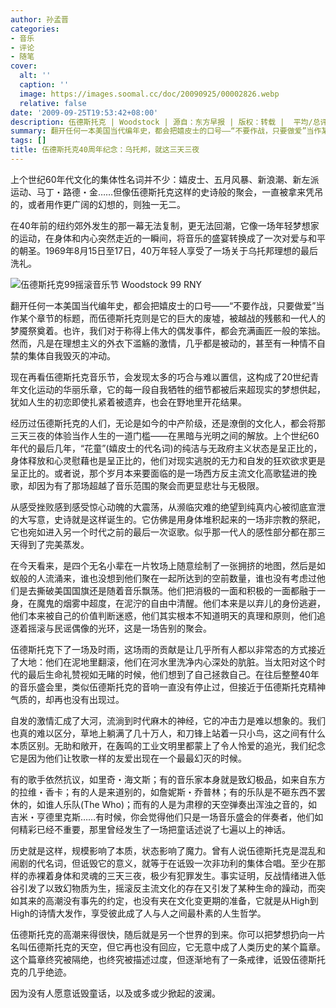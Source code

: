 ```yaml
---
author: 孙孟晋
categories:
- 音乐
- 评论
- 随笔
cover:
  alt: ''
  caption: ''
  image: https://images.soomal.cc/doc/20090925/00002826.webp
  relative: false
date: '2009-09-25T19:53:42+08:00'
description: 伍德斯托克 | Woodstock | 源自：东方早报 | 版权：转载 |  平均/总评分：09.00/9
summary: 翻开任何一本美国当代编年史，都会把嬉皮士的口号――“不要作战，只要做爱”当作某个章节的标题，而伍德斯托克则是它的巨大的废墟，被越战的残骸和一代人的梦魇祭奠着。也许，我们对于称得上伟大的偶发事件，都会充满画匠一般的笨拙。然而，凡是在理想主义的外衣下滥觞的激情，几乎都是被动的，甚至有一种情不自禁的集体自我毁灭的冲动。现在再看伍德斯托克音乐节，会发现太多的巧合与难以置信，这构成了20世纪青年文化运动的华丽乐章，它的每一段自我牺牲的细节都被后来超现实的梦想供起，犹如人生的初恋即使扎紧着被遗弃，也会在野地里开花结果。
tags: []
title: 伍德斯托克40周年纪念：乌托邦，就这三天三夜
---
```


上个世纪60年代文化的集体性名词并不少：嬉皮士、五月风暴、新浪潮、新左派运动、马丁・路德・金……但像伍德斯托克这样的史诗般的聚会，一直被拿来凭吊的，或者用作更广阔的幻想的，则独一无二。



在40年前的纽约郊外发生的那一幕无法复制，更无法回潮，它像一场年轻梦想家的运动，在身体和内心突然走近的一瞬间，将音乐的盛宴转换成了一次对爱与和平的朝圣。1969年8月15日至17日，40万年轻人享受了一场关于乌托邦理想的最后洗礼。



![伍德斯托克99摇滚音乐节 Woodstock 99 RNY](https://images.soomal.cc/doc/20090925/00002826.webp)



翻开任何一本美国当代编年史，都会把嬉皮士的口号――“不要作战，只要做爱”当作某个章节的标题，而伍德斯托克则是它的巨大的废墟，被越战的残骸和一代人的梦魇祭奠着。也许，我们对于称得上伟大的偶发事件，都会充满画匠一般的笨拙。然而，凡是在理想主义的外衣下滥觞的激情，几乎都是被动的，甚至有一种情不自禁的集体自我毁灭的冲动。



现在再看伍德斯托克音乐节，会发现太多的巧合与难以置信，这构成了20世纪青年文化运动的华丽乐章，它的每一段自我牺牲的细节都被后来超现实的梦想供起，犹如人生的初恋即使扎紧着被遗弃，也会在野地里开花结果。



经历过伍德斯托克的人们，无论是如今的中产阶级，还是潦倒的文化人，都会将那三天三夜的体验当作人生的一道门槛――在黑暗与光明之间的解放。上个世纪60年代的最后几年，“花童”(嬉皮士的代名词)的纯洁与无政府主义状态是呈正比的，身体释放和心灵慰藉也是呈正比的，他们对现实逃脱的无力和自发的狂欢欲求更是呈正比的。或者说，那个岁月本来要面临的是一场西方反主流文化高歌猛进的挽歌，却因为有了那场超越了音乐范围的聚会而更显悲壮与无极限。



从感受挫败感到感受惊心动魄的大震荡，从濒临灾难的绝望到纯真内心被彻底宣泄的大写意，史诗就是这样诞生的。它仿佛是用身体堆积起来的一场非宗教的祭祀，它也宛如进入另一个时代之前的最后一次讴歌。似乎那一代人的感性部分都在那三天得到了完美蒸发。



在今天看来，是四个无名小辈在一片牧场上随意绘制了一张拥挤的地图，然后是如蚁般的人流涌来，谁也没想到他们聚在一起所达到的空前数量，谁也没有考虑过他们是去撕破美国国旗还是随着音乐飘荡。他们把消极的一面和积极的一面都融于一身，在魔鬼的烟雾中超度，在泥泞的自由中清醒。他们本来是以弃儿的身份逃避，他们本来被自己的价值判断迷惑，他们其实根本不知道明天的真理和原则，他们追逐着摇滚与民谣偶像的光环，这是一场告别的聚会。



伍德斯托克下了一场及时雨，这场雨的贡献是让几乎所有人都以非常态的方式接近了大地：他们在泥地里翻滚，他们在河水里洗净内心深处的肮脏。当太阳对这个时代的最后生命礼赞视如无睹的时候，他们想到了自己拯救自己。在往后整整40年的音乐盛会里，类似伍德斯托克的音响一直没有停止过，但接近于伍德斯托克精神气质的，却再也没有出现过。



自发的激情汇成了大河，流淌到时代麻木的神经，它的冲击力是难以想象的。我们也真的难以区分，草地上躺满了几十万人，和刀锋上站着一只小鸟，这之间有什么本质区别。无助和敞开，在轰鸣的工业文明里都蒙上了令人怜爱的追光，我们纪念它是因为他们让牧歌一样的友爱出现在一个最最幻灭的时候。



有的歌手依然抗议，如里奇・海文斯；有的音乐家本身就是致幻极品，如来自东方的拉维・香卡；有的人是来道别的，如詹妮斯・乔普林；有的乐队是不砸东西不罢休的，如谁人乐队(The Who)；而有的人是为肃穆的天空弹奏出浑浊之音的，如吉米・亨德里克斯……有时候，你会觉得他们只是一场音乐盛会的伴奏者，他们如何精彩已经不重要，那里曾经发生了一场把童话述说了七遍以上的神话。



历史就是这样，规模影响了本质，状态影响了魔力。曾有人说伍德斯托克是混乱和闹剧的代名词，但诋毁它的意义，就等于在诋毁一次非功利的集体合唱。至少在那样的赤裸着身体和灵魂的三天三夜，极少有犯罪发生。事实证明，反战情绪进入低谷引发了以致幻物质为生，摇滚反主流文化的存在又引发了某种生命的躁动，而突如其来的高潮没有事先的约定，也没有夹在文化变更期的准备，它就是从High到High的诗情大发作，享受彼此成了人与人之间最朴素的人生哲学。



伍德斯托克的高潮来得很快，随后就是另一个世界的到来。你可以把梦想扔向一片名叫伍德斯托克的天空，但它再也没有回应，它无意中成了人类历史的某个篇章。这个篇章终究被隔绝，也终究被描述过度，但逐渐地有了一条戒律，诋毁伍德斯托克的几乎绝迹。



因为没有人愿意诋毁童话，以及或多或少掀起的波澜。